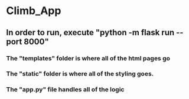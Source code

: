 # Climb_App

## In order to run, execute "python -m flask run --port 8000"

### The "templates" folder is where all of the html pages go

### The "static" folder is where all of the styling goes.

### The "app.py" file handles all of the logic
